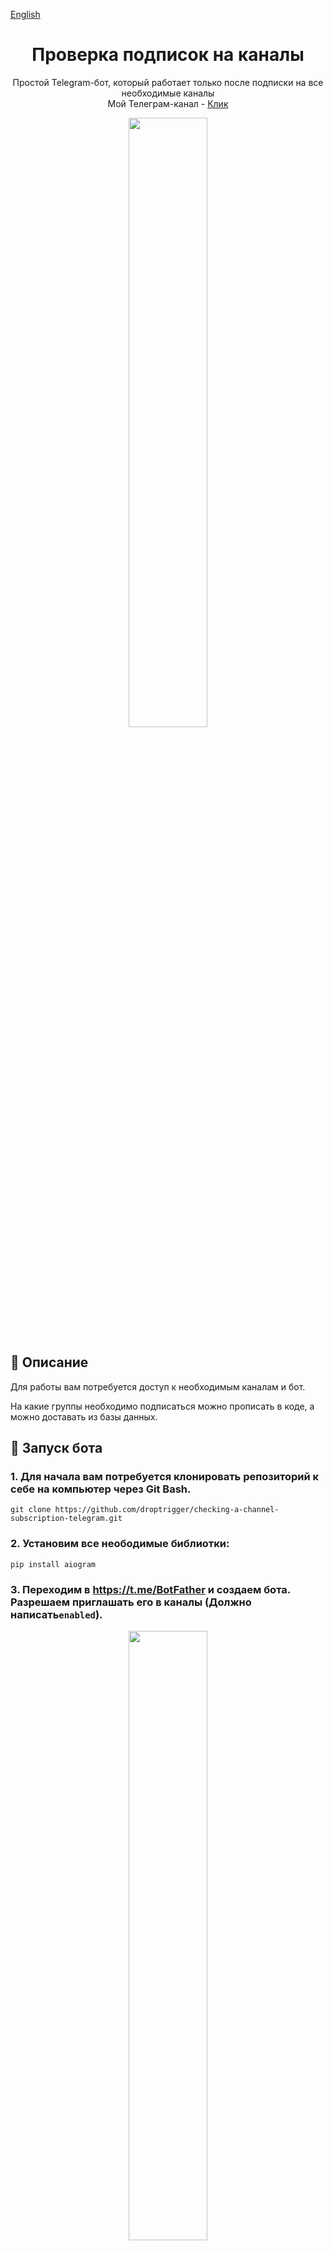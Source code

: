 [English](README.md)

<div align="center">

# Проверка подписок на каналы
Простой Telegram-бот, который работает только после подписки на все необходимые каналы  
Мой Телеграм-канал - [Клик](https://t.me/CreateTrigger)

<img src='https://github.com/user-attachments/assets/df9ecaa0-cd4b-40bd-b720-291d2f44c3e8' width=50%/>

</div>

## 📖 Описание

Для работы вам потребуется доступ к необходимым каналам и бот.

На какие группы необходимо подписаться можно прописать в коде, а можно доставать из базы данных.

## 🤖 Запуск бота

### 1. Для начала вам потребуeтcя клонировать репозиторий к себе на компьютер через Git Bash.

```git
git clone https://github.com/droptrigger/checking-a-channel-subscription-telegram.git
```

### 2. Установим все неободимые библиотки:

```pip
pip install aiogram
```

### 3. Переходим в https://t.me/BotFather и создаем бота. Разрешаем приглашать его в каналы (Должно написать`enabled`).
<div align="center">
<img src='https://github.com/user-attachments/assets/d82aff71-41dd-43c0-a41e-5344f8a6b404' width=50%/>
</div>

### 4. В том же BotFather копируем токен API.
<div align="center">
<img src="https://github.com/user-attachments/assets/16d2b471-2818-49c9-a248-4a8e77b37685" width=60% height=50%>
</div>

### 5. В [config](bot/data/config.py) вписываем этот токен вместо пропуска.

### 6. Добавляем бота в канал, копируем ссылку на этот канал.
<div align="center">
<img src="https://github.com/user-attachments/assets/05c61168-3e2e-42f3-b6b7-e139cb8b7e21">
</div>

### 7. Ссылку на канал всписываем в переменную __groups__ в [user_handlers](bot/handlers/user_handlers.py).
<div align="center">
<img src="https://github.com/user-attachments/assets/a1b40606-b288-46d0-90a9-2392c5c473c5">
</div>

## ✅ Well done! Теперь все должно работать.
